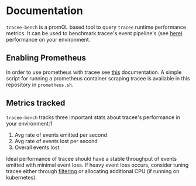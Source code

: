 # Documentation

`tracee-bench` is a promQL based tool to query `tracee` runtime performance metrics.
It can be used to benchmark tracee's event pipeline's (see [here](https://aquasecurity.github.io/tracee/dev/architecture/)) performance on your environment.

## Enabling Prometheus

In order to use prometheus with tracee see [this](https://aquasecurity.github.io/tracee/dev/integrating/prometheus/) documentation.
A simple script for running a prometheus container scraping tracee is available in this repository in `prometheus.sh`.

## Metrics tracked

`tracee-bench` tracks three important stats about tracee's performance in your environment:1
1. Avg rate of events emitted per second
2. Avg rate of events lost per second
3. Overall events lost

Ideal performance of tracee should have a stable throughput of events emitted with minimal event loss. If heavy event loss occurs, consider tuning tracee either through [filtering](https://aquasecurity.github.io/tracee/dev/tracing/event-filtering/) or allocating additional CPU (if running on kubernetes).
